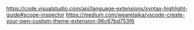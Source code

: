 https://code.visualstudio.com/api/language-extensions/syntax-highlight-guide#scope-inspector
https://medium.com/wearelaika/vscode-create-your-own-custom-theme-extension-96c67bd753f6
